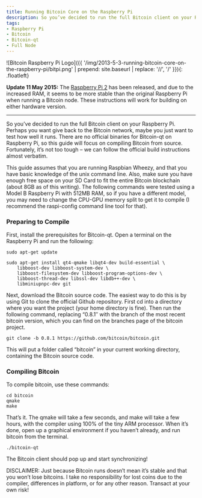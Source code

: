 ```yaml
---
title: Running Bitcoin Core on the Raspberry Pi
description: So you’ve decided to run the full Bitcoin client on your Raspberry Pi. Perhaps you want give back to the Bitcoin network, maybe you just want to test how well it runs. There are no official binaries for Bitcoin-qt on Raspberry Pi, so this guide will focus on compiling Bitcoin from source. Fortunately, it’s not too tough – we can follow the official build instructions almost verbatim.
tags: 
- Raspberry Pi
- Bitcoin
- Bitcoin-qt
- Full Node
---
```


![Bitcoin Raspberry Pi Logo]({{ '/img/2013-5-3-running-bitcoin-core-on-the-raspberry-pi/bitpi.png' | prepend: site.baseurl | replace: '//', '/' }}){: .floatleft}

**Update 11 May 2015:** The [Raspberry Pi 2](https://www.raspberrypi.org/products/raspberry-pi-2-model-b/) has been released, and due to the increased RAM, it seems to be more stable than the original Raspberry Pi when running a Bitcoin node. These instructions will work for building on either hardware version.

---

So you’ve decided to run the full Bitcoin client on your Raspberry Pi. Perhaps you want give back to the Bitcoin network, maybe you just want to test how well it runs. There are no official binaries for Bitcoin-qt on Raspberry Pi, so this guide will focus on compiling Bitcoin from source. Fortunately, it’s not too tough – we can follow the official build instructions almost verbatim.

This guide assumes that you are running Raspbian Wheezy, and that you have basic knowledge of the unix command line. Also, make sure you have enough free space on your SD Card to fit the entire Bitcoin blockchain (about 8GB as of this writing). The following commands were tested using a Model B Raspberry Pi with 512MB RAM, so if you have a different model, you may need to change the CPU-GPU memory split to get it to compile (I recommend the raspi-config command line tool for that).

### Preparing to Compile

First, install the prerequisites for Bitcoin-qt. Open a terminal on the Raspberry Pi and run the following:

    sudo apt-get update

    sudo apt-get install qt4-qmake libqt4-dev build-essential \
        libboost-dev libboost-system-dev \
        libboost-filesystem-dev libboost-program-options-dev \
        libboost-thread-dev libssl-dev libdb++-dev \
        libminiupnpc-dev git

Next, download the Bitcoin source code. The easiest way to do this is by using Git to clone the official Github repository. First cd into a directory where you want the project (your home directory is fine). Then run the following command, replacing “0.8.1″ with the branch of the most recent bitcoin version, which you can find on the branches page of the bitcoin project.

    git clone -b 0.8.1 https://github.com/bitcoin/bitcoin.git

This will put a folder called “bitcoin” in your current working directory, containing the Bitcoin source code.

### Compiling Bitcoin

To compile bitcoin, use these commands:

    cd bitcoin
    qmake
    make

That’s it. The qmake will take a few seconds, and make will take a few hours, with the compiler using 100% of the tiny ARM processor. When it’s done, open up a graphical environment if you haven’t already, and run bitcoin from the terminal.

    ./bitcoin-qt
    
The Bitcoin client should pop up and start synchronizing!

DISCLAIMER: Just because Bitcoin runs doesn’t mean it’s stable and that you won’t lose bitcoins. I take no responsibility for lost coins due to the compiler, differences in platform, or for any other reason. Transact at your own risk!
